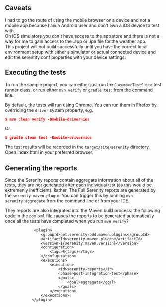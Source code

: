 ## Caveats
I had to go the route of using the mobile browser on a device and not a mobile app because I am a Android user and don't own a iOS device to test with.  
On iOS simulators you don't have access to the app store and there is not a way for me to gain access to the .app or .ipa file for the weather app.  
This project will not build successfully until you have the correct local environment setup with either a simulator or actual connected device and edit the 
serentity.conf properties with your device settings.


## Executing the tests
To run the sample project, you can either just run the `CucumberTestSuite` test runner class, or run either `mvn verify` or `gradle test` from the command line.

By default, the tests will run using Chrome. You can run them in Firefox by overriding the `driver` system property, e.g.
```json
$ mvn clean verify -Dmobile-driver=ios
```
Or
```json
$ gradle clean test -Dmobile-driver=ios
```

The test results will be recorded in the `target/site/serenity` directory.  Open index.html in your preferred browser.

## Generating the reports
Since the Serenity reports contain aggregate information about all of the tests, they are not generated after each individual test (as this would be extremenly inefficient). Rather, The Full Serenity reports are generated by the `serenity-maven-plugin`. You can trigger this by running `mvn serenity:aggregate` from the command line or from your IDE.

They reports are also integrated into the Maven build process: the following code in the `pom.xml` file causes the reports to be generated automatically once all the tests have completed when you run `mvn verify`?

```
             <plugin>
                <groupId>net.serenity-bdd.maven.plugins</groupId>
                <artifactId>serenity-maven-plugin</artifactId>
                <version>${serenity.maven.version}</version>
                <configuration>
                    <tags>${tags}</tags>
                </configuration>
                <executions>
                    <execution>
                        <id>serenity-reports</id>
                        <phase>post-integration-test</phase>
                        <goals>
                            <goal>aggregate</goal>
                        </goals>
                    </execution>
                </executions>
            </plugin>
```